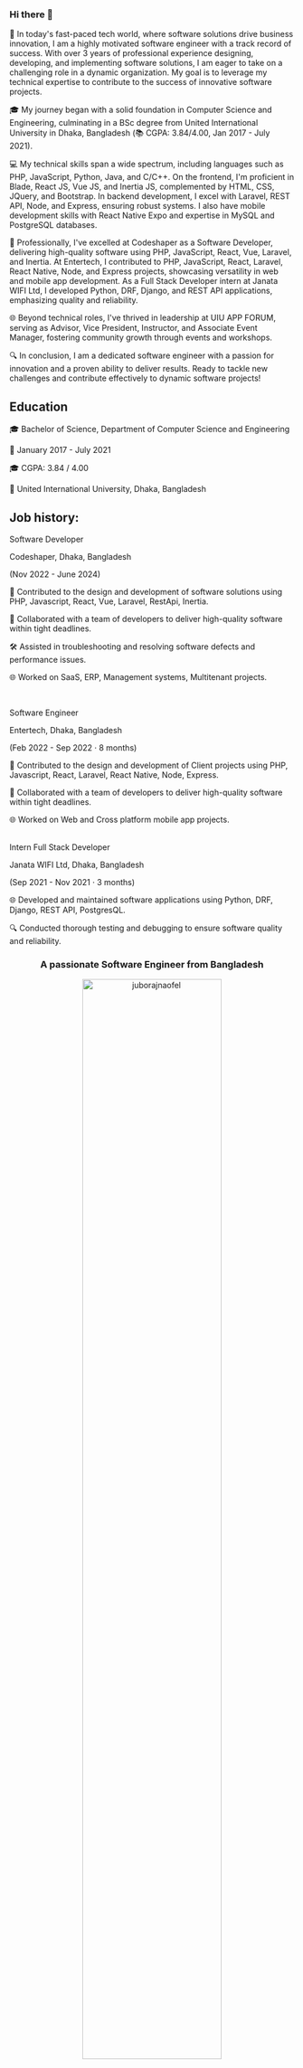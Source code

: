 
<!---<div align="left">
&nbsp;&nbsp;( &nbsp; (&nbsp;<br>
&nbsp;&nbsp;&nbsp;&nbsp;)&nbsp;&nbsp;)<br>
...................<br>
|&nbsp;&nbsp;&nbsp;&nbsp;&nbsp;&nbsp;&nbsp;&nbsp;&nbsp;;&nbsp;&nbsp;;&nbsp;&nbsp;|]<br>
\&nbsp;&nbsp;&nbsp;&nbsp;&nbsp;&nbsp;&nbsp;&nbsp;&nbsp;&nbsp;&nbsp;&nbsp;&nbsp;/<br>
&nbsp;&nbsp;`-------'<br> -->



### Hi there 👋<br>
<p align="left">

🌟 In today's fast-paced tech world, where software solutions drive business innovation, I am a highly motivated software engineer with a track record of success. With over 3 years of professional experience designing, developing, and implementing software solutions, I am eager to take on a challenging role in a dynamic organization. My goal is to leverage my technical expertise to contribute to the success of innovative software projects.

🎓 My journey began with a solid foundation in Computer Science and Engineering, culminating in a BSc degree from United International University in Dhaka, Bangladesh (📚 CGPA: 3.84/4.00, Jan 2017 - July 2021).

💻 My technical skills span a wide spectrum, including languages such as PHP, JavaScript, Python, Java, and C/C++. On the frontend, I'm proficient in Blade, React JS, Vue JS, and Inertia JS, complemented by HTML, CSS, JQuery, and Bootstrap. In backend development, I excel with Laravel, REST API, Node, and Express, ensuring robust systems. I also have mobile development skills with React Native Expo and expertise in MySQL and PostgreSQL databases.

🚀 Professionally, I've excelled at Codeshaper as a Software Developer, delivering high-quality software using PHP, JavaScript, React, Vue, Laravel, and Inertia. At Entertech, I contributed to PHP, JavaScript, React, Laravel, React Native, Node, and Express projects, showcasing versatility in web and mobile app development. As a Full Stack Developer intern at Janata WIFI Ltd, I developed Python, DRF, Django, and REST API applications, emphasizing quality and reliability.

🌐 Beyond technical roles, I've thrived in leadership at UIU APP FORUM, serving as Advisor, Vice President, Instructor, and Associate Event Manager, fostering community growth through events and workshops.

🔍 In conclusion, I am a dedicated software engineer with a passion for innovation and a proven ability to deliver results. Ready to tackle new challenges and contribute effectively to dynamic software projects!


## Education

🎓 Bachelor of Science, Department of Computer Science and Engineering

📅 January 2017 - July 2021

🎓 CGPA: 3.84 / 4.00

🏫 United International University, Dhaka, Bangladesh




## Job history:

Software Developer

Codeshaper, Dhaka, Bangladesh

(Nov 2022 - June 2024)

🚀 Contributed to the design and development of software solutions using PHP, Javascript, React, Vue, Laravel, RestApi, Inertia.

👥 Collaborated with a team of developers to deliver high-quality software within tight deadlines.

🛠️ Assisted in troubleshooting and resolving software defects and performance issues.

🌐 Worked on SaaS, ERP, Management systems, Multitenant projects.

<br>


Software Engineer

Entertech, Dhaka, Bangladesh

(Feb 2022 - Sep 2022 · 8 months)

🌟 Contributed to the design and development of Client projects using PHP, Javascript, React, Laravel, React Native, Node, Express.

👥 Collaborated with a team of developers to deliver high-quality software within tight deadlines.

🌐 Worked on Web and Cross platform mobile app projects.
<br>
<br>


Intern Full Stack Developer

Janata WIFI Ltd, Dhaka, Bangladesh

(Sep 2021 - Nov 2021 · 3 months)

🌐 Developed and maintained software applications using Python, DRF, Django, REST API, PostgresQL.

🔍 Conducted thorough testing and debugging to ensure software quality and reliability.
<br>



<h3 align="center">A passionate Software Engineer from Bangladesh</h3>

<!--<p align="left"> <img src="https://komarev.com/ghpvc/?username=juborajnaofel&label=Profile%20views&color=0e75b6&style=flat" alt="juborajnaofel" /> </p>-->

<p align="center"> <a href="https://github.com/ryo-ma/github-profile-trophy"><img width="70%" src="https://github-profile-trophy.vercel.app/?username=juborajnaofel&theme=juicyfresh&row=1&column=7" alt="juborajnaofel" /></a> </p>
<hr>

<h2> Juboraj Naofel's Skills </h2>

Here you will find a comprehensive list of my professional skills and expertise. I am passionate about programming, web development, teaching, and leadership. Feel free to explore the skills I have acquired throughout my career.

| Category                 | Skills                                                                                          |
| ------------------------ | ----------------------------------------------------------------------------------------------- |
| Programming Languages    | PHP, JavaScript, Python, Java, C/C++                                                            |
| Web Development          | HTML, CSS, Laravel, Vue, React, Node.js, Express.js, Tailwind, Ajax, JQuery, Bootstrap          |
| Database Technologies    | MySQL, PostgreSQL                                                                               |
| Version Control          | Git, GitHub                                                                                     |
| Software Development     | DSA, OOP                                                                                        |
| APIs                     | RESTful API, Postmen                                                                            |
| Machine Learning         | Scikitlearn, numpy, pandas, matplotlib                                                          |



<h2> Juboraj Naofel's Education </h2>

- Bachelor of Science in Computer Science and Engineering (BSc. CSE)

For a more detailed overview of my professional background and experiences, please visit,
  
</p>
<p>
<a href="https://linkedin.com/in/juborajnaofel" target="blank"><img align="center" src="https://raw.githubusercontent.com/rahuldkjain/github-profile-readme-generator/master/src/images/icons/Social/linked-in-alt.svg" alt="juborajnaofel" height="30" width="40" /></a>
<a href="https://medium.com/@juborajnaofel" target="blank"><img align="center" src="https://raw.githubusercontent.com/rahuldkjain/github-profile-readme-generator/master/src/images/icons/Social/medium.svg" alt="@juborajnaofel" height="30" width="40" /></a>
<a href="https://www.youtube.com/c/judemy" target="blank"><img align="center" src="https://raw.githubusercontent.com/rahuldkjain/github-profile-readme-generator/master/src/images/icons/Social/youtube.svg" alt="judemy" height="30" width="40" /></a>
</p>
<a href="https://sites.google.com/view/i-e-u-juboraj-naofel">https://sites.google.com/view/i-e-u-juboraj-naofel</a>
</div>

<!--
<p align="center"><img width="70%" src="https://github-readme-stats.vercel.app/api?username=juborajnaofel&show_icons=true&locale=en&theme=radical" alt="juborajnaofel" /></p> -->

